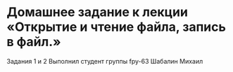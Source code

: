 # Домашнее задание к лекции «Открытие и чтение файла, запись в файл.»
Задания 1 и 2 
Выполнил студент группы fpy-63 Шабалин Михаил
